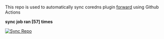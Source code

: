 This repo is used to automatically sync coredns plugin [forward](https://github.com/QZLin/forward) using Github Actions

**sync job ran [57] times**

[![Sync Repo](https://github.com/QZLin/coredns-extract/actions/workflows/sync.yaml/badge.svg)](https://github.com/QZLin/coredns-extract/actions/workflows/sync.yaml)
